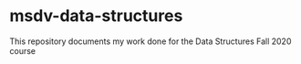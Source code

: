 # msdv-data-structures
 
 This repository documents my work done for the Data Structures Fall 2020 course
